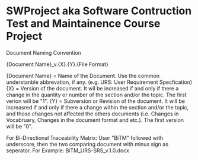SWProject aka Software Contruction Test and Maintainence Course Project
=========
Document Naming Convention

{Document Name}_v.{X}.{Y}.{File Format}

{Document Name} = Name of the Document. Use the common understanble abbrevation, if any. (e.g. URS: User Requirement Specfication)
{X} = Version of the document. It wil be increased if and only if there a change in the quantity or number of the section and/or the topic. The first verion will be "1".
{Y} = Subversion or Revision of the document. It will be increasred if and only if there a change within the section and/or the topic, and those changes not affected the others documents (i.e. Changes in Vocabruary, Changes in the document format and etc.). The first version will be "0".

For Bi-Directional Traceability Matrix: User "BiTM" followed with underscore, then the two comparing document with minus sign as seperator.
For Example: BiTM_URS-SRS_v.1.0.docx
